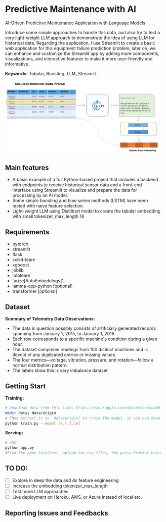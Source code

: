 # Predictive Maintenance with AI
AI-Driven Predictive Maintenance Application with Language Models

Introduce some simple approaches to handle this data, and also try to test a very light-weight LLM approach to demonstrate the idea of using LLM for historical data. Regarding the application, I use Streamlit to create a basic web application for this equipment failure prediction problem, later on, we can enhance and customize the Streamlit app by adding more components, visualizations, and interactive features to make it more user-friendly and informative.

**Keywords:** Tabular, Boosting, LLM, Streamlit.

![alt text](assets/overview.png "General idea of how to use LLM to leverage the tabular prediction")

## Main features
* A basic example of a full Python-based project that includes a backend with endpoints to receive historical sensor data and a front-end interface using Streamlit to visualize and prepare the data for processing by an AI model.
* Some simple boosting and time series methods (LSTM) have been tested with naive feature selection.
* Light-weight LLM using Distilbert model to create the tabular embedding with small tokenizer_max_length 16

## Requirements
- pytorch
- streamlit
- flask
- scikit-learn
- xgboost
- joblib
- imblearn
- 'arize[AutoEmbeddings]'
- lamma-cpp-python [optional]
- transformer [optional]

## Dataset
**Summary of Telemetry Data Observations:**
- The data in question possibly consists of artificially generated records spanning from January 1, 2015, to January 1, 2016. 
- Each row corresponds to a specific machine's condition during a given hour.  
- The dataset comprises readings from 100 distinct machines and is devoid of any duplicated entries or missing values. 
- The four metrics—voltage, vibration, pressure, and rotation—follow a normal distribution pattern. 
- The labels show this is very imbalance dataset

## Getting Start
**Training:**
``` bash
# Download data from this link: https://www.kaggle.com/datasets/arnabbiswas1/microsoft-azure-predictive-maintenance?sort=recent-comments
mkdir data; data/origin
# Then extract it to  data/origin/ to train the model, or you can download *feather file and put directly to data/
python train.py --model [x,r,l,lm]
```
**Serving:**
```bash 
# Run:
python app.py
#From the open localhost, upload the csv files, the press Predict button
```
## TO DO:
- [ ] Explore in deep the data and do feature engineering
- [ ] Increase the embedding tokenizer_max_length
- [ ] Test more LLM approaches
- [ ] Live deployment on Heroku, AWS, or Azure instead of local etc.

## Reporting Issues and Feedbacks


